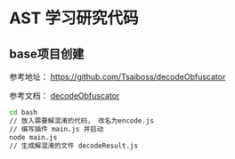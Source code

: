 # AST 学习研究代码

## base项目创建
参考地址： https://github.com/Tsaiboss/decodeObfuscator

参考文档： [decodeObfuscator](./docs/README-decodeObfuscator.md)

```bash
cd bash
// 放入需要解混淆的代码， 改名为encode.js
// 编写插件 main.js 并启动
node main.js
// 生成解混淆的文件 decodeResult.js

```